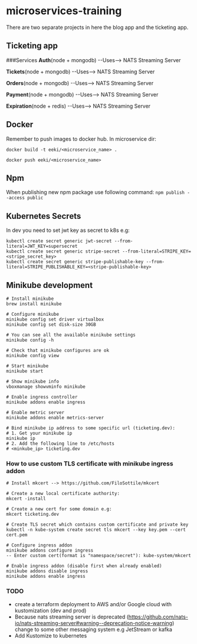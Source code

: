 # microservices-training
There are two separate projects in here the blog app and the ticketing app.

## Ticketing app

###Services
**Auth**(node + mongodb) --Uses--> NATS Streaming Server

**Tickets**(node + mongodb) --Uses--> NATS Streaming Server

**Orders**(node + mongodb) --Uses--> NATS Streaming Server

**Payment**(node + mongodb) --Uses--> NATS Streaming Server

**Expiration**(node + redis) --Uses--> NATS Streaming Server

## Docker
Remember to push images to docker hub. In microservice dir:

`docker build -t eeki/<microservice_name> .`

`docker push eeki/<microservice_name>`

## Npm
When publishing new npm package use following command:
`npm publish --access public`

## Kubernetes Secrets
In dev you need to set jwt key as secret to k8s e.g:
```shell
kubectl create secret generic jwt-secret --from-literal=JWT_KEY=supersecret
kubectl create secret generic stripe-secret --from-literal=STRIPE_KEY=<stripe_secret_key>
kubectl create secret generic stripe-publishable-key --from-literal=STRIPE_PUBLISHABLE_KEY=<stripe-publishable-key>
```
## Minikube development

```shell
# Install minikube
brew install minikube

# Configure minikube
minikube config set driver virtualbox
minikube config set disk-size 30GB

# You can see all the available minikube settings
minikube config -h

# Check that minikube configures are ok
minikube config view

# Start minikube
minikube start

# Show minikube info
vboxmanage showvminfo minikube

# Enable ingress controller
minikube addons enable ingress

# Enable metric server
minikube addons enable metrics-server

# Bind minikube ip address to some specific url (ticketing.dev):
# 1. Get your minikube ip
minikube ip
# 2. Add the following line to /etc/hosts
# <minkube_ip> ticketing.dev
```

### How to use custom TLS certificate with minikube ingress addon
```shell
# Install mkcert --> https://github.com/FiloSottile/mkcert

# Create a new local certificate authority:
mkcert -install

# Create a new cert for some domain e.g:
mkcert ticketing.dev

# Create TLS secret which contains custom certificate and private key
kubectl -n kube-system create secret tls mkcert --key key.pem --cert cert.pem

# Configure ingress addon
minikube addons configure ingress
-- Enter custom cert(format is "namespace/secret"): kube-system/mkcert

# Enable ingress addon (disable first when already enabled)
minikube addons disable ingress
minikube addons enable ingress
```


### TODO
- create a terraform deployment to AWS and/or Google cloud with kustomization (dev and prod)
- Because nats streaming server is deprecated (https://github.com/nats-io/nats-streaming-server#warning--deprecation-notice-warning)
change to some other messaging system e.g JetStream or kafka
- Add Kustomize to kubernetes
